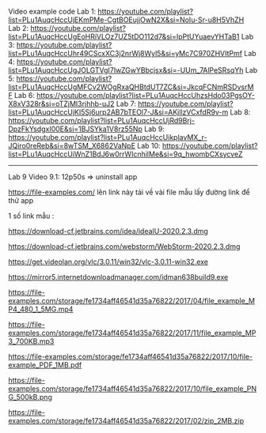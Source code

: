 Video example code
Lab 1: https://youtube.com/playlist?list=PLu1AuqcHccUjEKmPMe-CgtBOEujjOwN2X&si=NoIu-Sr-u8H5VhZH  
Lab 2: https://youtube.com/playlist?list=PLu1AuqcHccUgEoHRiVLOz7UZ5tDO112d7&si=IpPtUYuaevYHTaB1 
Lab 3: https://youtube.com/playlist?list=PLu1AuqcHccUhr49CScxXC3j2nrWj8Wyl5&si=yMc7C970ZHVItPmf 
Lab 4: https://youtube.com/playlist?list=PLu1AuqcHccUgJOLGTVgI7IwZGwYBbcjsx&si=-UUm_7AlPeSRsqYh 
Lab 5: https://youtube.com/playlist?list=PLu1AuqcHccUgMFCv2WOgRxaQHBtdUT7ZC&si=JkcqFCNmRSDvsrMF 
Lab 6: https://youtube.com/playlist?list=PLu1AuqcHccUhzsHdo03PgsOY-X8xV328r&si=oTZjMI3rjhhb-uJ2 
Lab 7: https://youtube.com/playlist?list=PLu1AuqcHccUjKI5Sj6urp2AB7bTEOl7-J&si=AKjllzVCxfdR9v-m 
Lab 8: https://youtube.com/playlist?list=PLu1AuqcHccUjRd9Brj-DpzFkYsdgxI00E&si=1BJSYka1V8rz55Np 
Lab 9: https://youtube.com/playlist?list=PLu1AuqcHccUikplavMX_r-JQiro0reReb&si=8wTSM_X6862VaNpE 
Lab 10: https://youtube.com/playlist?list=PLu1AuqcHccUiWnZ1BdJ6w0rrWIcnhilMe&si=9q_hwombCXsycveZ 


--------------------------------------------------------------------------------------------------
Lab 9
Video 9.1: 12p50s => uninstall app

https://file-examples.com/ 
lên link này tải về vài file mẫu lấy đường link để thử app

1 số link mẫu :

https://download-cf.jetbrains.com/idea/ideaIU-2020.2.3.dmg

https://download-cf.jetbrains.com/webstorm/WebStorm-2020.2.3.dmg

https://get.videolan.org/vlc/3.0.11/win32/vlc-3.0.11-win32.exe

https://mirror5.internetdownloadmanager.com/idman638build9.exe

https://file-examples.com/storage/fe1734aff46541d35a76822/2017/04/file_example_MP4_480_1_5MG.mp4

https://file-examples.com/storage/fe1734aff46541d35a76822/2017/11/file_example_MP3_700KB.mp3

https://file-examples.com/storage/fe1734aff46541d35a76822/2017/10/file-example_PDF_1MB.pdf

https://file-examples.com/storage/fe1734aff46541d35a76822/2017/10/file_example_PNG_500kB.png

https://file-examples.com/storage/fe1734aff46541d35a76822/2017/02/zip_2MB.zip

